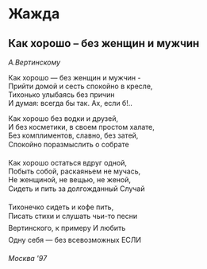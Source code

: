 # Жажда

## Как хорошо – без женщин и мужчин   

*А.Вертинскому*  

Как хорошо &mdash; без женщин и мужчин -  
Прийти домой и сесть спокойно в кресле,  
Тихонько улыбаясь без причин  
И думая: всегда бы так. Ах, если б!..  

Как хорошо  без водки и друзей,  
И без косметики, в своем простом халате,  
Без комплиментов, славно, без затей,  
Спокойно поразмыслить о собрате&#133;  

Как хорошо остаться вдруг одной,  
Побыть собой, раскаяньем не мучась,  
Не женщиной, не вещью, не женой,  
Сидеть и пить за долгожданный Случай&#133;  

Тихонечко сидеть и кофе пить,  
Писать стихи и слушать чьи-то песни&#133;  
Вертинского, к примеру&#133; И любить  
Одну себя &mdash; без всевозможных ЕСЛИ&#133;  

*Москва '97*